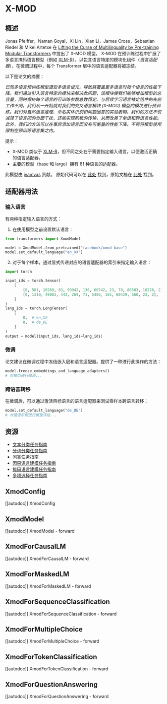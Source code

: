 <!-- 版权 2023 年 HuggingFace 团队保留所有权利。

根据 Apache 许可证第 2.0 版（“许可证”）许可；除非符合许可证，否则不得使用此文件。
你可以在以下网址获得许可证的副本

http://www.apache.org/licenses/LICENSE-2.0

除非适用法律有要求或书面同意，软件根据许可证在“现状”下分发，
无论明示或暗示的，不提供任何形式的保证或条件。
有关许可证下的特定语言的权限和限制，请查看许可证。

⚠️ 请注意，此文件采用 Markdown 格式，但包含我们的 doc-builder（类似 MDX 的语法）的特定语法，可能在你的 Markdown 查看器中无法正确呈现。

-->

# X-MOD

## 概述

Jonas Pfeiffer，Naman Goyal，Xi Lin，Xian Li，James Cross，Sebastian Riedel 和 Mikel Artetxe 在 [Lifting the Curse of Multilinguality by Pre-training Modular Transformers](http://dx.doi.org/10.18653/v1/2022.naacl-main.255) 中提出了 X-MOD 模型。
X-MOD 在预训练过程中扩展了多语言掩码语言模型（例如 [XLM-R](xlm-roberta)），以包含语言特定的模块化组件（_语言适配器_）。在微调过程中，每个 Transformer 层中的语言适配器将被冻结。

以下是论文的摘要：

*已知多语言预训练模型遭受多语言诅咒，导致其覆盖更多语言时每个语言的性能下降。我们通过引入语言特定的模块来解决此问题，该模块使我们能够增加模型的总容量，同时保持每个语言的可训练参数总数恒定。与后续学习语言特定组件的先前工作不同，我们从一开始就对我们的交叉语言模块 (X-MOD) 模型的模块进行预训练。我们对自然语言推理、命名实体识别和问题回答的实验表明，我们的方法不仅减轻了语言间的负面干扰，还能实现积极的传输，从而改善了单语和跨语言性能。此外，我们的方法可以在事后添加语言而没有可衡量的性能下降，不再将模型使用限制在预训练语言集之内。*

提示：
- X-MOD 类似于 [XLM-R](xlm-roberta)，但不同之处在于需要指定输入语言，以便激活正确的语言适配器。
- 主要的模型（base 和 large）拥有 81 种语言的适配器。

此模型由 [jvamvas](https://huggingface.co/jvamvas) 贡献。
原始代码可以在 [此处](https://github.com/facebookresearch/fairseq/tree/58cc6cca18f15e6d56e3f60c959fe4f878960a60/fairseq/models/xmod) 找到，原始文档在 [此处](https://github.com/facebookresearch/fairseq/tree/58cc6cca18f15e6d56e3f60c959fe4f878960a60/examples/xmod) 找到。

## 适配器用法

### 输入语言

有两种指定输入语言的方式：
1. 在使用模型之前设置默认语言：

```python
from transformers import XmodModel

model = XmodModel.from_pretrained("facebook/xmod-base")
model.set_default_language("en_XX")
```

2. 对于每个样本，通过显式传递对应的语言适配器的索引来指定输入语言：

```python
import torch

input_ids = torch.tensor(
    [
        [0, 581, 10269, 83, 99942, 136, 60742, 23, 70, 80583, 18276, 2],
        [0, 1310, 49083, 443, 269, 71, 5486, 165, 60429, 660, 23, 2],
    ]
)
lang_ids = torch.LongTensor(
    [
        0,  # en_XX
        8,  # de_DE
    ]
)
output = model(input_ids, lang_ids=lang_ids)
```

### 微调
论文建议在微调过程中冻结嵌入层和语言适配器。提供了一种进行此操作的方法：

```python
model.freeze_embeddings_and_language_adapters()
# 对模型进行微调...
```

### 跨语言转移
在微调后，可以通过激活目标语言的语言适配器来测试零样本跨语言转移：

```python
model.set_default_language("de_DE")
# 对德语示例进行模型评估...
```

## 资源

- [文本分类任务指南](../tasks/sequence_classification)
- [分词分类任务指南](../tasks/token_classification)
- [问答任务指南](../tasks/question_answering)
- [因果语言建模任务指南](../tasks/language_modeling)
- [掩码语言建模任务指南](../tasks/masked_language_modeling)
- [多项选择任务指南](../tasks/multiple_choice)

## XmodConfig

[[autodoc]] XmodConfig

## XmodModel

[[autodoc]] XmodModel
    - forward

## XmodForCausalLM

[[autodoc]] XmodForCausalLM
    - forward

## XmodForMaskedLM

[[autodoc]] XmodForMaskedLM
    - forward

## XmodForSequenceClassification

[[autodoc]] XmodForSequenceClassification
    - forward

## XmodForMultipleChoice

[[autodoc]] XmodForMultipleChoice
    - forward

## XmodForTokenClassification

[[autodoc]] XmodForTokenClassification
    - forward

## XmodForQuestionAnswering

[[autodoc]] XmodForQuestionAnswering
    - forward